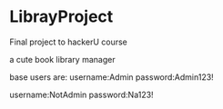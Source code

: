 # LibrayProject
Final project to hackerU course

a cute book library manager

base users are:
  username:Admin
  password:Admin123!
  
  username:NotAdmin
  password:Na123!
